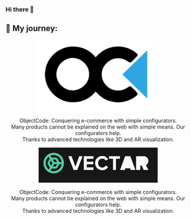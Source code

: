 ### Hi there 👋

## 🌱 My journey:

 
<p align="center">
  <img src="https://github.com/VForsmann/VForsmann/blob/main/OC.PNG?raw=true" alt="ObjectCode-Logo"/>
</p>

<div align="center">
  <div>ObjectCode: Conquering e-commerce with simple configurators.</div>
  <div>Many products cannot be explained on the web with simple means. Our configurators help. </div>
  <div>Thanks to advanced technologies like 3D and AR visualization. </div>
</div>

<p align="center">
  <img src="https://github.com/VForsmann/VForsmann/blob/main/VECTAR.PNG?raw=true" alt="ObjectCode-Logo"/>
</p>

<div align="center">
  <div>ObjectCode: Conquering e-commerce with simple configurators.</div>
  <div>Many products cannot be explained on the web with simple means. Our configurators help. </div>
  <div>Thanks to advanced technologies like 3D and AR visualization. </div>
</div>

<!--
**VForsmann/VForsmann** is a ✨ _special_ ✨ repository because its `README.md` (this file) appears on your GitHub profile.



Here are some ideas to get you started:

- 🔭 I’m currently working on ...
- 🌱 I’m currently learning ...
- 👯 I’m looking to collaborate on ...
- 🤔 I’m looking for help with ...
- 💬 Ask me about ...
- 📫 How to reach me: ...
- 😄 Pronouns: ...
- ⚡ Fun fact: ...
-->
